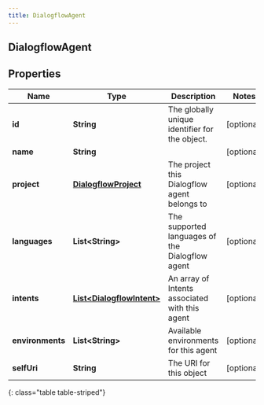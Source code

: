```yaml
---
title: DialogflowAgent
---
```


## DialogflowAgent

## Properties

| Name             | Type                                                                         | Description                                     | Notes      |
| ---------------- | ---------------------------------------------------------------------------- | ----------------------------------------------- | ---------- |
| **id**           | <!----><!---->**String**<!---->                                              | The globally unique identifier for the object.  | [optional] |
| **name**         | <!----><!---->**String**<!---->                                              |                                                 | [optional] |
| **project**      | <!----><!---->[**DialogflowProject**](DialogflowProject.md)<!---->           | The project this Dialogflow agent belongs to    | [optional] |
| **languages**    | <!----><!---->**List&lt;String&gt;**<!---->                                  | The supported languages of the Dialogflow agent | [optional] |
| **intents**      | <!----><!---->[**List&lt;DialogflowIntent&gt;**](DialogflowIntent.md)<!----> | An array of Intents associated with this agent  | [optional] |
| **environments** | <!----><!---->**List&lt;String&gt;**<!---->                                  | Available environments for this agent           | [optional] |
| **selfUri**      | <!----><!---->**String**<!---->                                              | The URI for this object                         | [optional] |

{: class="table table-striped"}
